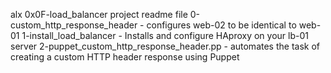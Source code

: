 alx 0x0F-load_balancer project readme file
0-custom_http_response_header - configures web-02 to be identical to web-01
1-install_load_balancer - Installs and configure HAproxy on your lb-01 server
2-puppet_custom_http_response_header.pp -  automates the task of creating a custom HTTP header response using Puppet
